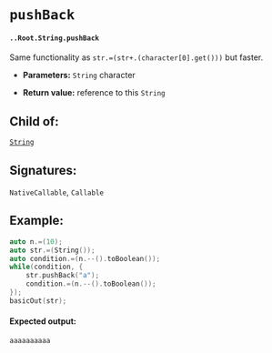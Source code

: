 # `pushBack`

#### `..Root.String.pushBack`

Same functionality as `str.=(str+.(character[0].get()))` but faster.

* **Parameters:** `String` character

* **Return value:** reference to this `String`

## Child of:

[`String`](docs..Root.String.md)

## Signatures:

`NativeCallable`, `Callable`

## Example:

```c
auto n.=(10);
auto str.=(String());
auto condition.=(n.--().toBoolean());
while(condition, {
    str.pushBack("a");
    condition.=(n.--().toBoolean());
});
basicOut(str);
```

#### Expected output:

```
aaaaaaaaaa
```